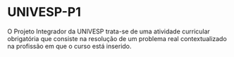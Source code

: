 # UNIVESP-P1
O Projeto Integrador da UNIVESP trata-se de uma atividade curricular obrigatória que consiste na resolução de um problema real contextualizado na profissão em que o curso está inserido.
